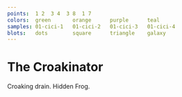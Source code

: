 ```yaml
---
points:  1 2  3 4  3 8  1 7
colors:  green       orange      purple      teal
samples: 01-cici-1   01-cici-2   01-cici-3   01-cici-4
blots:   dots        square      triangle    galaxy
---
```


The Croakinator
===============

Croaking drain. Hidden Frog. 